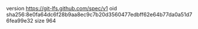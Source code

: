 version https://git-lfs.github.com/spec/v1
oid sha256:8e0fa64dc6f28b9aa8ec9c7b20d3560477edbff62e64b77da0a51d76fea99e32
size 964

